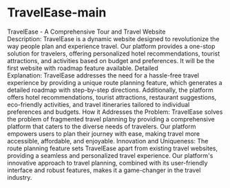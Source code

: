 # TravelEase-main
TravelEase - A Comprehensive Tour and Travel Website
Description: TravelEase is a dynamic website designed to revolutionize the way people plan and experience travel. Our platform provides a one-stop solution for travelers, offering personalized hotel recommendations, tourist attractions, and activities based on budget and preferences. It will be the first website with roadmap feature available.
Detailed Explanation: TravelEase addresses the need for a hassle-free travel experience by providing a unique route planning feature, which generates a detailed roadmap with step-by-step directions. Additionally, the platform offers hotel recommendations, tourist attractions, restaurant suggestions, eco-friendly activities, and travel itineraries tailored to individual preferences and budgets.
How it Addresses the Problem: TravelEase solves the problem of fragmented travel planning by providing a comprehensive platform that caters to the diverse needs of travelers. Our platform empowers users to plan their journey with ease, making travel more accessible, affordable, and enjoyable.
Innovation and Uniqueness: The route planning feature sets TravelEase apart from existing travel websites, providing a seamless and personalized travel experience. Our platform's innovative approach to travel planning, combined with its user-friendly interface and robust features, makes it a game-changer in the travel industry.
